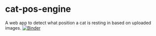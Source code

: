 # cat-pos-engine
A web app to detect what position a cat is resting in based on uploaded images.
[![Binder](https://mybinder.org/badge_logo.svg)](https://mybinder.org/v2/gh/itprentice/cat-pos-engine/HEAD?labpath=notebooks%2FCatPredVoilaNB.ipynb)

